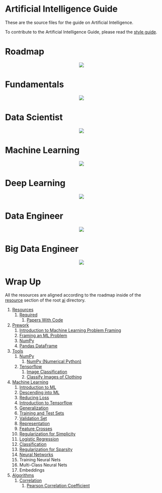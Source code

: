 # Artificial Intelligence Guide

These are the source files for the guide on Artificial Intelligence.

To contribute to the Artificial Intelligence Guide, please read the
[style guide](https://www.tensorflow.org/community/contribute/docs_style).

# Roadmap

<div align='center'>
  <img src='docs/__design__/media/Introduction.jpg' />
</div>

# Fundamentals

<div align='center'>
  <img src='docs/__design__/media/Fundamentals.jpg' />
</div>

# Data Scientist

<div align='center'>
  <img src='docs/__design__/media/Data_Science.jpg' />
</div>

# Machine Learning

<div align='center'>
  <img src='docs/__design__/media/Machine_Learning.jpg' />
</div>

# Deep Learning

<div align='center'>
  <img src='docs/__design__/media/Deep_Learning.jpg' />
</div>

# Data Engineer

<div align='center'>
  <img src='docs/__design__/media/Data_Engineer.jpg' />
</div>

# Big Data Engineer

<div align='center'>
  <img src='docs/__design__/media/Big_Data_Engineer.jpg' />
</div>

# Wrap Up

All the resources are aligned according to the roadmap inside of the [resource](ai/resource/) section of the root [ai](ai/) directory.

<!-- TODO: Auto-generate the following index when documents are generated! -->

1. [Resources](https://github.com/joshiayush/ai/tree/master/docs/resource)
    1. [Required](https://github.com/joshiayush/ai/tree/master/docs/resource/required)
        1. [Papers With Code](https://github.com/joshiayush/ai/blob/master/docs/resource/required/Papers-With-Code.md)
2. [Prework](https://github.com/joshiayush/ai/tree/master/docs/prework)
    1. [Introduction to Machine Learning Problem Framing](https://github.com/joshiayush/ai/blob/master/docs/prework/Introduction-to-Machine-Learning-Problem-Framing.md)
    2. [Framing an ML Problem](https://github.com/joshiayush/ai/blob/master/docs/prework/Framing-an-ML-problem.md)
    3. [NumPy](https://github.com/joshiayush/ai/blob/master/docs/prework/NumPy.md)
    4. [Pandas DataFrame](https://github.com/joshiayush/ai/blob/master/docs/prework/Pandas-DataFrame.md) 
3. [Tools](https://github.com/joshiayush/ai/tree/master/docs/tools)
    1. [NumPy](https://github.com/joshiayush/ai/tree/master/docs/tools/numpy)
        1. [NumPy (Numerical Python)](https://github.com/joshiayush/ai/blob/master/docs/tools/numpy/NumPy-(Numerical-Python).md)
    2. [Tensorflow](https://github.com/joshiayush/ai/tree/master/docs/tools/tensorflow)
        1. [Image Classification](https://github.com/joshiayush/ai/blob/master/docs/tools/tensorflow/Image-classification.md)
        2. [Classify Images of Clothing](https://github.com/joshiayush/ai/blob/master/docs/tools/tensorflow/Classify-images-of-clothing.md)
4. [Machine Learning](https://github.com/joshiayush/ai/tree/master/docs/ml)
    1. [Introduction to ML](https://github.com/joshiayush/ai/blob/master/docs/ml/Introduction-to-ML.md)
    2. [Descending into ML](https://github.com/joshiayush/ai/blob/master/docs/ml/Descending-into-ML.md)
    3. [Reducing Loss](https://github.com/joshiayush/ai/blob/master/docs/ml/Reducing-Loss.md)
    4. [Introduction to Tensorflow](https://github.com/joshiayush/ai/blob/master/docs/ml/Introduction-to-TensorFlow.md)
    5. [Generalization](https://github.com/joshiayush/ai/blob/master/docs/ml/Generalization.md)
    6. [Training and Test Sets](https://github.com/joshiayush/ai/blob/master/docs/ml/Training-and-Test-Sets.md)
    7. [Validation Set](https://github.com/joshiayush/ai/blob/master/docs/ml/Validation-Set.md)
    8. [Representation](https://github.com/joshiayush/ai/blob/master/docs/ml/Representation.md)
    9. [Feature Crosses](https://github.com/joshiayush/ai/blob/master/docs/ml/Feature-Crosses.md)
    10. [Regularization for Simplicity](https://github.com/joshiayush/ai/blob/master/docs/ml/Regularization-for-Simplicity.md)
    11. [Logistic Regression](https://github.com/joshiayush/ai/blob/master/docs/ml/Logistic-Regression.md)
    12. [Classification](https://github.com/joshiayush/ai/blob/master/docs/ml/Classification.md)
    13. [Regularization for Sparsity](https://github.com/joshiayush/ai/blob/master/docs/ml/Regularization-for-Sparsity.md)
    14. [Neural Networks](https://github.com/joshiayush/ai/blob/master/docs/ml/Neural-Networks.md)
    15. Training Neural Nets
    16. Multi-Class Neural Nets
    17. Embeddings
5. [Algorithms](https://github.com/joshiayush/ai/tree/master/docs/algos)
    1. [Correlation](https://github.com/joshiayush/ai/tree/master/docs/algos/correlation)
        1. [Pearson Correlation Coefficient](https://github.com/joshiayush/ai/blob/master/docs/algos/correlation/pearson_correlation/Pearson-correlation-coefficient.md)